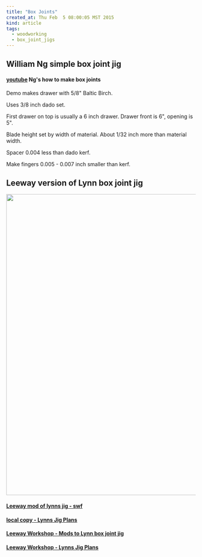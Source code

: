 ```yaml
---
title: "Box Joints"
created_at: Thu Feb  5 08:00:05 MST 2015
kind: article
tags:
  - woodworking
  - box_joint_jigs
---
```


## William Ng simple box joint jig

#### [youtube](https://www.youtube.com/watch?v=NutwD7B6tmE) Ng's how to make box joints

Demo makes drawer with 5/8" Baltic Birch.

Uses 3/8 inch dado set.

First drawer on top is usually a 6 inch drawer.
Drawer front is 6", opening is 5".

Blade height set by width of material.
About 1/32 inch more than material width.

Spacer 0.004 less than dado kerf.



Make fingers 0.005 - 0.007 inch smaller than kerf.


## Leeway version of Lynn box joint jig

<img src="/assets/images/leeway_lynns_box_joint_plan.png" width="800px" >

#### [Leeway mod of lynns jig - swf](/assets/images/LJ1.swf)

#### [local copy - Lynns Jig Plans](/assets/images/lynnjig.jpg)

#### [Leeway Workshop - Mods to Lynn box joint jig](http://thesharkguard.com/lynnjig.php)

#### [Leeway Workshop - Lynns Jig Plans](http://thesharkguard.com/lynnsjig/lynnjig.jpg)





